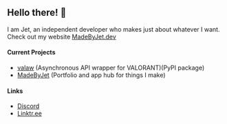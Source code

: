 ## Hello there! :wave:

I am Jet, an independent developer who makes just about whatever I want. Check out my website [MadeByJet.dev](https://madebyjet.dev)

#### Current Projects
- [valaw](https://github.com/Jet612/valaw) (Asynchronous API wrapper for VALORANT)(PyPI package)
- [MadeByJet](https://madebyjet.dev) (Portfolio and app hub for things I make)

#### Links
- [Discord](https://discord.gg/mVXpvunBbF)
- [Linktr.ee](https://linktr.ee/jet612)
